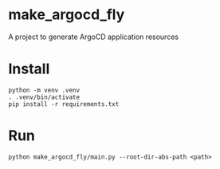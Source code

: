 # make_argocd_fly
A project to generate ArgoCD application resources

# Install
```
python -m venv .venv
. .venv/bin/activate
pip install -r requirements.txt
```

# Run
```
python make_argocd_fly/main.py --root-dir-abs-path <path>
```
